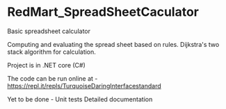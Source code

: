 # RedMart_SpreadSheetCaculator

Basic spreadsheet calculator

Computing and evaluating the spread sheet based on rules. 
Dijkstra's two stack algorithm for calculation.

Project is in .NET core (C#)

The code can be run online at - https://repl.it/repls/TurquoiseDaringInterfacestandard 

Yet to be done -
Unit tests
Detailed documentation
